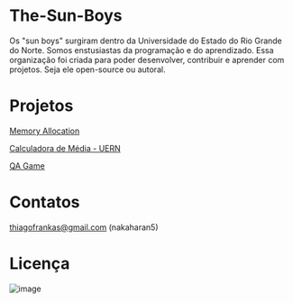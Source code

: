 # The-Sun-Boys
Os "sun boys" surgiram dentro da Universidade do Estado do Rio Grande do Norte. 
Somos enstusiastas da programação e do aprendizado. Essa organização foi criada para poder desenvolver,
contribuir e aprender com projetos. Seja ele open-source ou  autoral.

# Projetos
  [Memory Allocation](https://github.com/TheSunBoys/memory-allocation)

  [Calculadora de Média - UERN](https://github.com/TheSunBoys/calculadora-de-media-uern-js)

  [QA Game](https://github.com/TheSunBoys/game-lab)
# Contatos
thiagofrankas@gmail.com (nakaharan5)

# Licença
![image](https://github.com/TheSunBoys/The-Sun-Boys/assets/90275895/0ef1c728-26b5-42ca-afdb-b306d82ac7fb)
